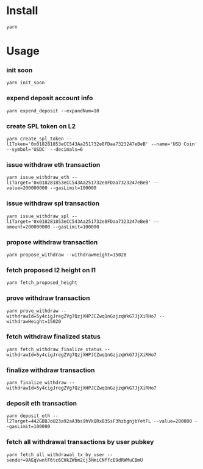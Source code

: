 # Install
`yarn`

# Usage
### init soon
`yarn init_soon`

### expend deposit account info
`yarn expend_deposit --expandNum=10`

### create SPL token on L2
`yarn create_spl_token --l1Token='0x018281853eCC543Aa251732e8FDaa7323247eBeB' --name='USD Coin' --symbol='USDC' --decimals=6`

### issue withdraw eth transaction
`yarn issue_withdraw_eth --l1Target='0x018281853eCC543Aa251732e8FDaa7323247eBeB' --value=200000000 --gasLimit=100000`

### issue withdraw spl transaction
`yarn issue_withdraw_spl --l1Target='0x018281853eCC543Aa251732e8FDaa7323247eBeB' --amount=200000000 --gasLimit=100000`

### propose withdraw transaction
`yarn propose_withdraw --withdrawHeight=15020`

### fetch proposed l2 height on l1
`yarn fetch_proposed_height`

### prove withdraw transaction
`yarn prove_withdraw --withdrawId=5y4cigJregZVg7QzjXHPJCZwq1nGzjzqWkG7JjXiRHo7 --withdrawHeight=15020`

### fetch withdraw finalized status
`yarn fetch_withdraw_finalize_status --withdrawId=5y4cigJregZVg7QzjXHPJCZwq1nGzjzqWkG7JjXiRHo7`

### finalize withdraw transaction
`yarn finalize_withdraw --withdrawId=5y4cigJregZVg7QzjXHPJCZwq1nGzjzqWkG7JjXiRHo7`

### deposit eth transaction
`yarn deposit_eth --l2Target=442GBBJoU23a92aA3bs9hVkQRxB3SsF3hzbgnjbYetFL --value=200000 --gasLimit=100000`

### fetch all withdrawal transactions by user pubkey
`yarn fetch_all_withdrawal_tx_by_user --sender=9AEqVwntF6tc6CHkZWbm2cj3HmiCNffcE9dRWMuCBmU`
